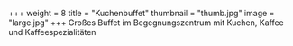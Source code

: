 +++
weight = 8
title = "Kuchenbuffet"
thumbnail = "thumb.jpg"
image = "large.jpg"
+++
Großes Buffet im Begegnungszentrum mit Kuchen, Kaffee und Kaffeespezialitäten
